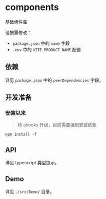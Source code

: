 # components

基础组件库

请按需修改：

- `package.json` 中的 `name` 字段
- `.env` 中的 `VITE_PRODUCT_NAME` 配置

## 依赖

详见 `package.json` 中的 `peerDependencies` 字段。

## 开发准备

### 安装以来

> 待 ahooks 升级，目前需要强制安装依赖

```
npm install -f
```

## API

详见 typescript 类型提示。

## Demo

详见 `./src/Demo/` 目录。
